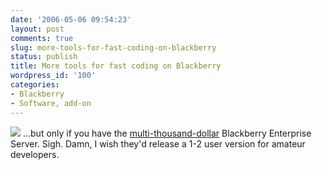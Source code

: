 ```yaml
---
date: '2006-05-06 09:54:23'
layout: post
comments: true
slug: more-tools-for-fast-coding-on-blackberry
status: publish
title: More tools for fast coding on Blackberry
wordpress_id: '100'
categories:
- Blackberry
- Software, add-on
---
```


[![](http://www.phfactor.net/wp-pics/blackberry_mds_studio.jpg)](http://www.regdeveloper.co.uk/2006/05/05/blackberry_mds_studio/)
...but only if you have the [multi-thousand-dollar](http://www.blackberry.com/purchasing/pricing/us/bes.shtml) Blackberry Enterprise Server. Sigh. Damn, I wish they'd release a 1-2 user version for amateur developers.
